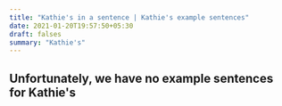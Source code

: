 ```yaml
---
title: "Kathie's in a sentence | Kathie's example sentences"
date: 2021-01-20T19:57:50+05:30
draft: falses
summary: "Kathie's"
---
```

## Unfortunately, we have no example sentences for Kathie's                 
